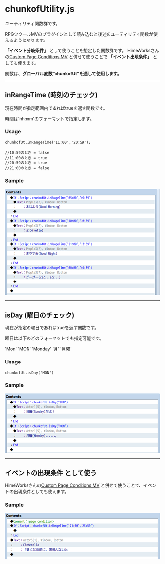 # chunkofUtility.js

ユーティリティ関数群です。

RPGツクールMVのプラグインとして読み込むと後述のユーティリティ関数が使えるようになります。

**「イベント分岐条件」** として使うことを想定した関数群です。
HimeWorksさんの[Custom Page Conditions MV](http://himeworks.com/2015/10/custom-page-conditions-mv/)
と併せて使うことで **「イベント出現条件」** としても使えます。

 関数は、**グローバル変数"chunkofUt"を通して使用します。**

---
## inRangeTime (時刻のチェック)

現在時間が指定範囲内であればtrueを返す関数です。

時間は'hh:mm'のフォーマットで指定します。

### Usage

```
chunkofUt.inRangeTime('11:00','20:59');

//10:59のとき = false
//11:00のとき = true
//20:59のとき = true
//21:00のとき = false
```

### Sample

![](screenshot/inTimeRange.png)

---
## isDay (曜日のチェック)

現在が指定の曜日であればtrueを返す関数です。

曜日は以下のどのフォーマットでも指定可能です。

'Mon'
'MON'
'Monday'
'月'
'月曜'

### Usage

```
chunkofUt.isDay('MON')
```

### Sample

![](screenshot/isDay.png)

---
## イベントの出現条件 として使う

HimeWorksさんの[Custom Page Conditions MV](http://himeworks.com/2015/10/custom-page-conditions-mv/)
と併せて使うことで、イベントの出現条件としても使えます。

### Sample

![](screenshot/useCustomPageCondition.png)
